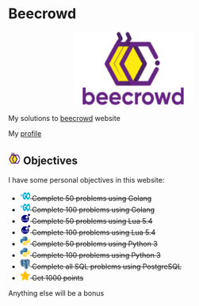 # Beecrowd

<p align="center">
<a href="https://www.beecrowd.com.br">
    <img  width="240"  height="150"  src="assets/logo-beecrowd.webp">
</a>
</p>

My solutions to [beecrowd](https://www.beecrowd.com.br/) website

My [profile](https://www.beecrowd.com.br/judge/pt/profile/394946)

## <img width="25" height="25" src="assets/beecrowd.ico"> Objectives 

I have some personal objectives in this website:

- ~~<img width="20" height="20" src="assets/golang.svg"> Complete 50 problems using Golang~~
- ~~<img width="20" height="20" src="assets/golang.svg"> Complete 100 problems using Golang~~
- ~~<img width="20" height="20" src="assets/lua.png"> Complete 50 problems using Lua 5.4~~
- ~~<img width="20" height="20" src="assets/lua.png"> Complete 100 problems using Lua 5.4~~
- ~~<img width="20" height="20" src="assets/python.png"> Complete 50 problems using Python 3~~
- ~~<img width="20" height="20" src="assets/python.png"> Complete 100 problems using Python 3~~
- ~~<img width="20" height="20" src="assets/postgresql.png"> Complete all SQL problems using PostgreSQL~~
- ~~<img width="20" height="20" src="assets/star.png"> Get 1000 points~~

Anything else will be a bonus
